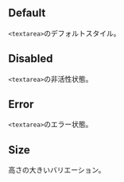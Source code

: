 ## Default
`<textarea>`のデフォルトスタイル。

## Disabled
`<textarea>`の非活性状態。

## Error
`<textarea>`のエラー状態。

## Size
高さの大きいバリエーション。
